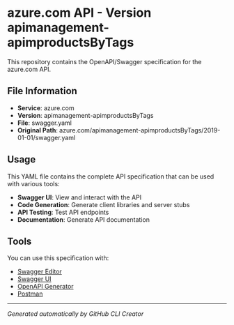 # azure.com API - Version apimanagement-apimproductsByTags

This repository contains the OpenAPI/Swagger specification for the azure.com API.

## File Information

- **Service**: azure.com
- **Version**: apimanagement-apimproductsByTags
- **File**: swagger.yaml
- **Original Path**: azure.com/apimanagement-apimproductsByTags/2019-01-01/swagger.yaml

## Usage

This YAML file contains the complete API specification that can be used with various tools:

- **Swagger UI**: View and interact with the API
- **Code Generation**: Generate client libraries and server stubs
- **API Testing**: Test API endpoints
- **Documentation**: Generate API documentation

## Tools

You can use this specification with:

- [Swagger Editor](https://editor.swagger.io/)
- [Swagger UI](https://swagger.io/tools/swagger-ui/)
- [OpenAPI Generator](https://openapi-generator.tech/)
- [Postman](https://www.postman.com/)

---

*Generated automatically by GitHub CLI Creator*

